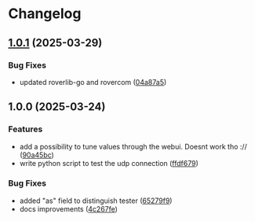 # Changelog

## [1.0.1](https://github.com/VU-ASE/actuator-tester/compare/v1.0.0...v1.0.1) (2025-03-29)


### Bug Fixes

* updated roverlib-go and rovercom ([04a87a5](https://github.com/VU-ASE/actuator-tester/commit/04a87a5d80982bcebc76898d322b3bd1a06f6ae4))

## 1.0.0 (2025-03-24)


### Features

* add a possibility to tune values through the webui. Doesnt work tho :// ([90a45bc](https://github.com/VU-ASE/actuator-tester/commit/90a45bce3fa049a6d00510c637fbb2821ef634c7))
* write python script to test the udp connection ([ffdf679](https://github.com/VU-ASE/actuator-tester/commit/ffdf6793cbcb990b0686971e4feb9746c3994e93))


### Bug Fixes

* added "as" field to distinguish tester ([65279f9](https://github.com/VU-ASE/actuator-tester/commit/65279f9a9bc1c926b14dbe19b3b61a3f87d5f5ea))
* docs improvements ([4c267fe](https://github.com/VU-ASE/actuator-tester/commit/4c267fe3221c208b7f2074ad7e135aa8ceec38cb))
